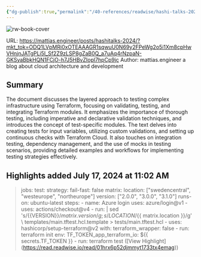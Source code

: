 ```yaml
---
{"dg-publish":true,"permalink":"/40-references/readwise/hashi-talks-2024-mastering-terraform-testing-a-layered-approach-to-testing-complex-infrastructure/","tags":["rw/articles"]}
---
```


![rw-book-cover](https://mattias.engineer/img/favicon/blue.png)
  
URL: https://mattias.engineer/posts/hashitalks-2024/?mkt_tok=ODQ1LVpMRi0xOTEAAAGR1sqwuU0N69y2FPeWg2o5i1Xm8cpHwVHnjnJATgPLi5I_Sf2Z9zLSP8gZaB0Q_a7uAq4rNzpaN-GKSyaBbkHQN1FCjO-h7J5HBvZIopl7hpCp9jc
Author: mattias.engineer a blog about cloud architecture and development

## Summary

The document discusses the layered approach to testing complex infrastructure using Terraform, focusing on validating, testing, and integrating Terraform modules. It emphasizes the importance of thorough testing, including imperative and declarative validation techniques, and introduces the concept of test-specific modules. The text delves into creating tests for input variables, utilizing custom validations, and setting up continuous checks with Terraform Cloud. It also touches on integration testing, dependency management, and the use of mocks in testing scenarios, providing detailed examples and workflows for implementing testing strategies effectively.

## Highlights added July 17, 2024 at 11:02 AM
>jobs: test: strategy: fail-fast: false matrix: location: ["swedencentral", "westeurope", "northeurope"] version: ["2.0.0", "3.0.0", "3.1.0"] runs-on: ubuntu-latest steps: - name: Azure login uses: azure/login@v1 - uses: actions/checkout@v4 - run: | sed 's/{{VERSION}}/${{ matrix.version }}/g; s/{{LOCATION}}/${{ matrix.location }}/g' \ templates/main.tftest.hcl.template > tests/main.tftest.hcl - uses: hashicorp/setup-terraform@v2 with: terraform_wrapper: false - run: terraform init env: TF_TOKEN_app_terraform_io: ${{ secrets.TF_TOKEN }} - run: terraform test ([View Highlight] (https://read.readwise.io/read/01hrx6p52djmmyt1733tx4emag))


